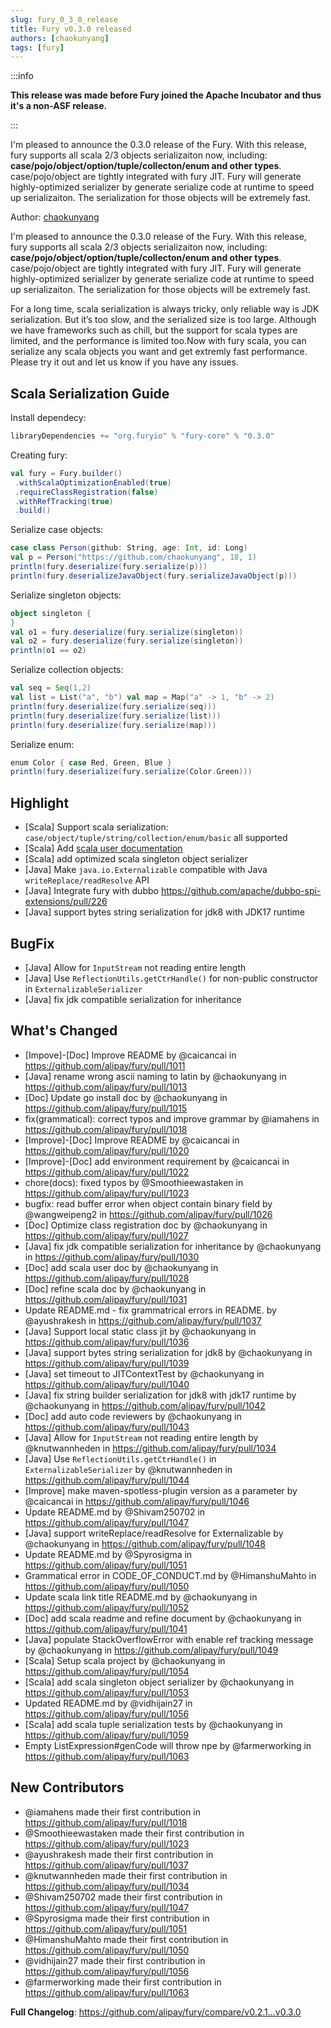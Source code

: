 ```yaml
---
slug: fury_0_3_0_release
title: Fury v0.3.0 released
authors: [chaokunyang]
tags: [fury]
---
```


:::info

**This release was made before Fury joined the Apache Incubator and thus it's a non-ASF release.**

:::

I'm pleased to announce the 0.3.0 release of the Fury. With this release, fury supports all scala 2/3 objects serializaiton now, including: **case/pojo/object/option/tuple/collecton/enum and other types**. case/pojo/object are tightly integrated with fury JIT. Fury will generate highly-optimized serializer by generate serialize code at runtime to speed up serializaiton. The serialization for those objects will be extremely fast.

Author: [chaokunyang](https://github.com/chaokunyang)

I'm pleased to announce the 0.3.0 release of the Fury. With this release, fury supports all scala 2/3 objects serializaiton now, including: **case/pojo/object/option/tuple/collecton/enum and other types**. case/pojo/object are tightly integrated with fury JIT. Fury will generate highly-optimized serializer by generate serialize code at runtime to speed up serializaiton. The serialization for those objects will be extremely fast.

For a long time, scala serialization is always tricky, only reliable way is JDK serialization. But it’s too slow, and the serialized size is too large. Although we have frameworks such as chill, but the support for scala types are limited, and the performance is limited too.Now with fury scala, you can serialize any scala objects you want and get extremly fast performance. Please try it out and let us know if you have any issues.

## Scala Serialization Guide

Install dependecy:

```sbt
libraryDependencies += "org.furyio" % "fury-core" % "0.3.0"
```

Creating fury:

```scala
val fury = Fury.builder()
 .withScalaOptimizationEnabled(true)
 .requireClassRegistration(false)
 .withRefTracking(true)
 .build()
```

Serialize case objects:

```scala
case class Person(github: String, age: Int, id: Long)
val p = Person("https://github.com/chaokunyang", 18, 1)
println(fury.deserialize(fury.serialize(p)))
println(fury.deserializeJavaObject(fury.serializeJavaObject(p)))
```

Serialize singleton objects:

```scala
object singleton {
}
val o1 = fury.deserialize(fury.serialize(singleton))
val o2 = fury.deserialize(fury.serialize(singleton))
println(o1 == o2)
```

Serialize collection objects:

```scala
val seq = Seq(1,2)
val list = List("a", "b") val map = Map("a" -> 1, "b" -> 2)
println(fury.deserialize(fury.serialize(seq)))
println(fury.deserialize(fury.serialize(list)))
println(fury.deserialize(fury.serialize(map)))
```

Serialize enum:

```scala
enum Color { case Red, Green, Blue }
println(fury.deserialize(fury.serialize(Color.Green)))
```

## Highlight

- [Scala] Support scala serialization: `case/object/tuple/string/collection/enum/basic` all supported
- [Scala] Add [scala user documentation](https://github.com/alipay/fury/blob/main/docs/guide/scala_guide.md)
- [Scala] add optimized scala singleton object serializer
- [Java] Make `java.io.Externalizable` compatible with Java `writeReplace/readResolve` API
- [Java] Integrate fury with dubbo https://github.com/apache/dubbo-spi-extensions/pull/226
- [Java] support bytes string serialization for jdk8 with JDK17 runtime

## BugFix

- [Java] Allow for `InputStream` not reading entire length
- [Java] Use `ReflectionUtils.getCtrHandle()` for non-public constructor in `ExternalizableSerializer`
- [Java] fix jdk compatible serialization for inheritance

## What's Changed

- [Impove]-[Doc] Improve README by @caicancai in https://github.com/alipay/fury/pull/1011
- [Java] rename wrong ascii naming to latin by @chaokunyang in https://github.com/alipay/fury/pull/1013
- [Doc] Update go install doc by @chaokunyang in https://github.com/alipay/fury/pull/1015
- fix(grammatical): correct typos and improve grammar by @iamahens in https://github.com/alipay/fury/pull/1018
- [Improve]-[Doc] Improve README by @caicancai in https://github.com/alipay/fury/pull/1020
- [Improve]-[Doc] add environment requirement by @caicancai in https://github.com/alipay/fury/pull/1022
- chore(docs): fixed typos by @Smoothieewastaken in https://github.com/alipay/fury/pull/1023
- bugfix: read buffer error when object contain binary field by @wangweipeng2 in https://github.com/alipay/fury/pull/1026
- [Doc] Optimize class registration doc by @chaokunyang in https://github.com/alipay/fury/pull/1027
- [Java] fix jdk compatible serialization for inheritance by @chaokunyang in https://github.com/alipay/fury/pull/1030
- [Doc] add scala user doc by @chaokunyang in https://github.com/alipay/fury/pull/1028
- [Doc] refine scala doc by @chaokunyang in https://github.com/alipay/fury/pull/1031
- Update README.md - fix grammatrical errors in README. by @ayushrakesh in https://github.com/alipay/fury/pull/1037
- [Java] Support local static class jit by @chaokunyang in https://github.com/alipay/fury/pull/1036
- [Java] support bytes string serialization for jdk8 by @chaokunyang in https://github.com/alipay/fury/pull/1039
- [Java] set timeout to JITContextTest by @chaokunyang in https://github.com/alipay/fury/pull/1040
- [Java] fix string builder serialization for jdk8 with jdk17 runtime by @chaokunyang in https://github.com/alipay/fury/pull/1042
- [Doc] add auto code reviewers by @chaokunyang in https://github.com/alipay/fury/pull/1043
- [Java] Allow for `InputStream` not reading entire length by @knutwannheden in https://github.com/alipay/fury/pull/1034
- [Java] Use `ReflectionUtils.getCtrHandle()` in `ExternalizableSerializer` by @knutwannheden in https://github.com/alipay/fury/pull/1044
- [Improve] make maven-spotless-plugin version as a parameter by @caicancai in https://github.com/alipay/fury/pull/1046
- Update README.md by @Shivam250702 in https://github.com/alipay/fury/pull/1047
- [Java] support writeReplace/readResolve for Externalizable by @chaokunyang in https://github.com/alipay/fury/pull/1048
- Update README.md by @Spyrosigma in https://github.com/alipay/fury/pull/1051
- Grammatical error in CODE_OF_CONDUCT.md by @HimanshuMahto in https://github.com/alipay/fury/pull/1050
- Update scala link title README.md by @chaokunyang in https://github.com/alipay/fury/pull/1052
- [Doc] add scala readme and refine document by @chaokunyang in https://github.com/alipay/fury/pull/1041
- [Java] populate StackOverflowError with enable ref tracking message by @chaokunyang in https://github.com/alipay/fury/pull/1049
- [Scala] Setup scala project by @chaokunyang in https://github.com/alipay/fury/pull/1054
- [Scala] add scala singleton object serializer by @chaokunyang in https://github.com/alipay/fury/pull/1053
- Updated README.md by @vidhijain27 in https://github.com/alipay/fury/pull/1056
- [Scala] add scala tuple serialization tests  by @chaokunyang in https://github.com/alipay/fury/pull/1059
- Empty ListExpression#genCode will throw npe by @farmerworking in https://github.com/alipay/fury/pull/1063

## New Contributors

- @iamahens made their first contribution in https://github.com/alipay/fury/pull/1018
- @Smoothieewastaken made their first contribution in https://github.com/alipay/fury/pull/1023
- @ayushrakesh made their first contribution in https://github.com/alipay/fury/pull/1037
- @knutwannheden made their first contribution in https://github.com/alipay/fury/pull/1034
- @Shivam250702 made their first contribution in https://github.com/alipay/fury/pull/1047
- @Spyrosigma made their first contribution in https://github.com/alipay/fury/pull/1051
- @HimanshuMahto made their first contribution in https://github.com/alipay/fury/pull/1050
- @vidhijain27 made their first contribution in https://github.com/alipay/fury/pull/1056
- @farmerworking made their first contribution in https://github.com/alipay/fury/pull/1063

**Full Changelog**: https://github.com/alipay/fury/compare/v0.2.1...v0.3.0

